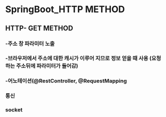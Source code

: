 # SpringBoot_HTTP METHOD

## HTTP- GET METHOD
### -주소 창 파라미터 노출
### -브라우저에서 주소에 대한 캐시가 이루어 지므로 정보 얻을 때 사용 (요청하는 주소뒤에 파라미터가 들어감)
### -어노테이션(@RestController, @RequestMapping


### 통신 
###  socket 
